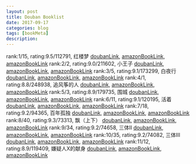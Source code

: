 ```yaml
---
layout: post
title: Douban Booklist
date: 2017-09-17
categories: blog
tags: [bookMeta]
description: 
---
```


rank:1/15, rating:9.5/112791, 红楼梦
    [doubanLink](https://book.douban.com/subject/01007305/), [amazonBookLink](https://www.amazon.cn/s/ref=nb_sb_noss?__mk_zh_CN=亚马逊网站&url=search-alias%3Dstripbooks&field-keywords=红楼梦), [amazonBookLink](https://www.amazon.cn/s/ref=nb_sb_noss?__mk_zh_CN=亚马逊网站&url=search-alias%3Ddigital-text&field-keywords=红楼梦)
rank:2/2, rating:9.0/211602, 小王子
    [doubanLink](https://book.douban.com/subject/01084336/), [amazonBookLink](https://www.amazon.cn/s/ref=nb_sb_noss?__mk_zh_CN=亚马逊网站&url=search-alias%3Dstripbooks&field-keywords=小王子), [amazonBookLink](https://www.amazon.cn/s/ref=nb_sb_noss?__mk_zh_CN=亚马逊网站&url=search-alias%3Ddigital-text&field-keywords=小王子)
rank:3/5, rating:9.1/173299, 白夜行
    [doubanLink](https://book.douban.com/subject/03259440/), [amazonBookLink](https://www.amazon.cn/s/ref=nb_sb_noss?__mk_zh_CN=亚马逊网站&url=search-alias%3Dstripbooks&field-keywords=白夜行), [amazonBookLink](https://www.amazon.cn/s/ref=nb_sb_noss?__mk_zh_CN=亚马逊网站&url=search-alias%3Ddigital-text&field-keywords=白夜行)
rank:4/1, rating:8.8/248938, 追风筝的人
    [doubanLink](https://book.douban.com/subject/01770782/), [amazonBookLink](https://www.amazon.cn/s/ref=nb_sb_noss?__mk_zh_CN=亚马逊网站&url=search-alias%3Dstripbooks&field-keywords=追风筝的人), [amazonBookLink](https://www.amazon.cn/s/ref=nb_sb_noss?__mk_zh_CN=亚马逊网站&url=search-alias%3Ddigital-text&field-keywords=追风筝的人)
rank:5/3, rating:8.9/179735, 围城
    [doubanLink](https://book.douban.com/subject/01008145/), [amazonBookLink](https://www.amazon.cn/s/ref=nb_sb_noss?__mk_zh_CN=亚马逊网站&url=search-alias%3Dstripbooks&field-keywords=围城), [amazonBookLink](https://www.amazon.cn/s/ref=nb_sb_noss?__mk_zh_CN=亚马逊网站&url=search-alias%3Ddigital-text&field-keywords=围城)
rank:6/11, rating:9.1/120195, 活着
    [doubanLink](https://book.douban.com/subject/01082154/), [amazonBookLink](https://www.amazon.cn/s/ref=nb_sb_noss?__mk_zh_CN=亚马逊网站&url=search-alias%3Dstripbooks&field-keywords=活着), [amazonBookLink](https://www.amazon.cn/s/ref=nb_sb_noss?__mk_zh_CN=亚马逊网站&url=search-alias%3Ddigital-text&field-keywords=活着)
rank:7/18, rating:9.2/94365, 百年孤独
    [doubanLink](https://book.douban.com/subject/06082808/), [amazonBookLink](https://www.amazon.cn/s/ref=nb_sb_noss?__mk_zh_CN=亚马逊网站&url=search-alias%3Dstripbooks&field-keywords=百年孤独), [amazonBookLink](https://www.amazon.cn/s/ref=nb_sb_noss?__mk_zh_CN=亚马逊网站&url=search-alias%3Ddigital-text&field-keywords=百年孤独)
rank:8/40, rating:9.3/73313, 飘（上下）
    [doubanLink](https://book.douban.com/subject/01068920/), [amazonBookLink](https://www.amazon.cn/s/ref=nb_sb_noss?__mk_zh_CN=亚马逊网站&url=search-alias%3Dstripbooks&field-keywords=飘（上下）), [amazonBookLink](https://www.amazon.cn/s/ref=nb_sb_noss?__mk_zh_CN=亚马逊网站&url=search-alias%3Ddigital-text&field-keywords=飘（上下）)
rank:9/34, rating:9.2/74658, 三体Ⅱ
    [doubanLink](https://book.douban.com/subject/03066477/), [amazonBookLink](https://www.amazon.cn/s/ref=nb_sb_noss?__mk_zh_CN=亚马逊网站&url=search-alias%3Dstripbooks&field-keywords=三体Ⅱ), [amazonBookLink](https://www.amazon.cn/s/ref=nb_sb_noss?__mk_zh_CN=亚马逊网站&url=search-alias%3Ddigital-text&field-keywords=三体Ⅱ)
rank:10/35, rating:9.2/74082, 三体Ⅲ
    [doubanLink](https://book.douban.com/subject/05363767/), [amazonBookLink](https://www.amazon.cn/s/ref=nb_sb_noss?__mk_zh_CN=亚马逊网站&url=search-alias%3Dstripbooks&field-keywords=三体Ⅲ), [amazonBookLink](https://www.amazon.cn/s/ref=nb_sb_noss?__mk_zh_CN=亚马逊网站&url=search-alias%3Ddigital-text&field-keywords=三体Ⅲ)
rank:11/12, rating:8.9/119409, 嫌疑人X的献身
    [doubanLink](https://book.douban.com/subject/03211779/), [amazonBookLink](https://www.amazon.cn/s/ref=nb_sb_noss?__mk_zh_CN=亚马逊网站&url=search-alias%3Dstripbooks&field-keywords=嫌疑人X的献身), [amazonBookLink](https://www.amazon.cn/s/ref=nb_sb_noss?__mk_zh_CN=亚马逊网站&url=search-alias%3Ddigital-text&field-keywords=嫌疑人X的献身)
